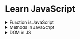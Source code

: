 # **Learn JavaScript**
<details>
<summary>Function is JavaScript</summary>
<br>
A JavaScript function is a block of code designed to perform a particular task. A JavaScript function is executed when "something" invokes it (calls it).

+ Function Used for reduced the redundancy.

**Define Function:**
```js
function functionName(){
    //do some work
}

//Example
function myFunction() {
    console.log("Welcome to CodeMod.");
    console.log("We are learning JS");
}
myFunction();
```
```js
function functionName(param1,param2..){
    //do some work
}

//Example
let message = "My name is Shakil."
function withParameter(message){
    console.log(message);
}
withParameter(message);
```
**Function Call:**
```js
functionName();
```
</details>

<details>
<summary>Methods in JavaScript</summary>
<br>

+ forEach
+ Map
+ **Filter:** Creates a new array of elements that give true for a condition/filter.
  Eg: all Even elements
+ **Reduce:** Performs some operations & reduces the array to a single value. It returns that single value.
</details>

<details>
<summary>DOM in JS</summary>

When a web page is loaded, the browser creates a Document Object Model (DOM) of the page.

### **DOM Manipulation:**
  ---
  Inside the DOM tree there are 3 types of nodes are available:

  + Text nodes
  + Comment nodes
+ Elements node
</br>**DOM Tree Representation**
+ <code>document</code>
  + <code>Root Element(html)</code>
    + <code>Element(head)</code>
      + <code>Element(title)</code>
    + <code>Element(body)</code>
      + <code>Element(h1)</code>
      + <code>Element(a)</code>
      + <code>Element(p)</code>
</br>
+ #### **Elements:**
  + Selecting with ID
    ```js
    document.getElementById("IdName");
    ```
  + Selecting with Class
    ```js
    document.getElementById("ClassName");
    ```
  + Selecting with Query Selector
    ```js
    document.querySelector("myId/myClass/tag");
    //return first element

    document.querySelectorAll("myId/myClass/tag");
    //return a NodeList
    ```
+ #### **Properties:**
  Using the DOM properties we can get and set the values of elements.
  + <code>**tagName:**</code> return tag for element nodes
    ```js
    let ele = document.querySelector("h1");
    console.log(ele.tagName);
    ```
  + <code>**innerText:**</code> returns the text content of the element and all its children.
  + <code>**innerHTML:**</code> The Element property innerHTML gets or sets the HTML contained within the element. It returns the plain text or HTML contents in the element.
    + Get the HTML content of an elements:
        ```js
        let myhtml = document.getElementById("myId").innerHTML;
        ```
    + Change the HTML content of an element:
        ```js
        document.getElementById("myId").innerHTML = "I have changed!";
        ```
    + Delete the HTML content of a element:
        ```js
        document.getElementById("myId").innerHTML = "";
        ```
  + <code>**textContent:**</code> returns textual content even for hidden elements.
+ **Attributes:**
  + <code>node.style:</code> The style property returns the values of an element's style attribute.
    ```js
    //Change the color of <p> tag text.
    let elements = document.querySelector("p");
    elements.style.color = "red";

    //Change the background color
    document.querySelector("div").style.background="red";

    //Access by ID 
    document.getElementById("btn").style.background="green";
    ```
  + <code>node.classList.add():</code> Used to add the CSS attribute class into any node.
    ```js
    let myP = document.querySelector('.myP');
    myP.classList.add("newClass");
    ```
+ **Create Element:**
  + <code>node.createElement(ele):</code> Create new element inside any node in JS.
    ```js
    let newHeading = document.createElement("h1");
    newHeading.innerHTML = "Hi, This is Prepend";
    ```
+ **Insert Elements:**
  + <code>node.append(el):</code>Add the element at the end of node inside any element.
    ```js
    //Add new button inside the div
    let div = document.querySelector("div");
    div.append(newBtn);
    ```
  + <code>node.prepend(el):</code>Add the element at the start of node inside any element.
    ```js
    //Add heading inside the body
    let newHeading = document.createElement("h1");
    newHeading.innerHTML = "Hi, This is Prepend";

    document.querySelector("body").prepend(newHeading);
    ```
  + <code>node.before(el):</code> Add the element before any node
    ```js
    //---Add element at the before of any node 
    let newBtn = document.createElement("button");
    newBtn.innerText = "Add Before!";

    document.querySelector("div").before(newBtn);
    ```
  + <code>node.after(el):</code> Add the element after any node
    ```js
    //---Add element at the after of any node 
    let newBtn = document.createElement("button");
    newBtn.innerText = "Add After!";

    document.querySelector("div").after(newBtn);
    ```
+ **Delete Element:**
  + <code>node.remove(el):</code> Used to remove any node into the javascript.
    ```js
    let pRem = document.querySelector("div");
    pRem.remove();
    ```
</details>